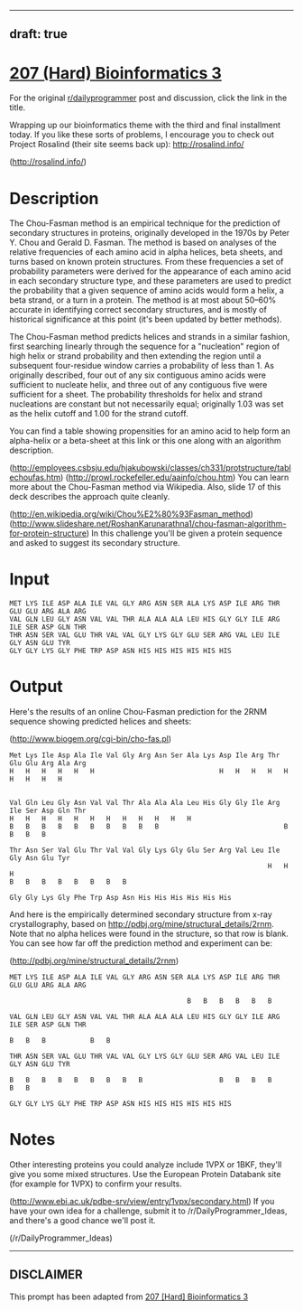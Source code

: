 ---
draft: true
----

# [207 (Hard) Bioinformatics 3](https://www.reddit.com/r/dailyprogrammer/comments/30g454/20150327_challenge_207_hard_bioinformatics_3/)

For the original [r/dailyprogrammer](https://www.reddit.com/r/dailyprogrammer/) post and discussion, click the link in the title.

Wrapping up our bioinformatics theme with the third and final installment today. If you like these sorts of problems, I encourage you to check out Project Rosalind (their site seems back up): http://rosalind.info/

(http://rosalind.info/)
# Description
The Chou-Fasman method is an empirical technique for the prediction of secondary structures in proteins, originally developed in the 1970s by Peter Y. Chou and Gerald D. Fasman. The method is based on analyses of the relative frequencies of each amino acid in alpha helices, beta sheets, and turns based on known protein structures.  From these frequencies a set of probability parameters were derived for the appearance of each amino acid in each secondary structure type, and these parameters are used to predict the probability that a given sequence of amino acids would form a helix, a beta strand, or a turn in a protein. The method is at most about 50–60% accurate in identifying correct secondary structures, and is mostly of historical significance at this point (it's been updated by better methods). 

The Chou-Fasman method predicts helices and strands in a similar fashion, first searching linearly through the sequence for a "nucleation" region of high helix or strand probability and then extending the region until a subsequent four-residue window carries a probability of less than 1. As originally described, four out of any six contiguous amino acids were sufficient to nucleate helix, and three out of any contiguous five were sufficient for a sheet. The probability thresholds for helix and strand nucleations are constant but not necessarily equal; originally 1.03 was set as the helix cutoff and 1.00 for the strand cutoff.

You can find a table showing propensities for an amino acid to help form an alpha-helix or a beta-sheet at this link or this one along with an algorithm description. 

(http://employees.csbsju.edu/hjakubowski/classes/ch331/protstructure/tablechoufas.htm)
(http://prowl.rockefeller.edu/aainfo/chou.htm)
You can learn more about the Chou-Fasman method via Wikipedia. Also, slide 17 of this deck describes the approach quite cleanly.

(http://en.wikipedia.org/wiki/Chou%E2%80%93Fasman_method)
(http://www.slideshare.net/RoshanKarunarathna1/chou-fasman-algorithm-for-protein-structure)
In this challenge you'll be given a protein sequence and asked to suggest its secondary structure. 

# Input

```
MET LYS ILE ASP ALA ILE VAL GLY ARG ASN SER ALA LYS ASP ILE ARG THR GLU GLU ARG ALA ARG
VAL GLN LEU GLY ASN VAL VAL THR ALA ALA ALA LEU HIS GLY GLY ILE ARG ILE SER ASP GLN THR
THR ASN SER VAL GLU THR VAL VAL GLY LYS GLY GLU SER ARG VAL LEU ILE GLY ASN GLU TYR
GLY GLY LYS GLY PHE TRP ASP ASN HIS HIS HIS HIS HIS HIS
```
# Output
Here's the results of an online Chou-Fasman prediction for the 2RNM sequence showing predicted helices and sheets:

(http://www.biogem.org/cgi-bin/cho-fas.pl)

```
Met Lys Ile Asp Ala Ile Val Gly Arg Asn Ser Ala Lys Asp Ile Arg Thr Glu Glu Arg Ala Arg 
H   H   H   H   H   H                               H   H   H   H   H   H   H   H   H   


Val Gln Leu Gly Asn Val Val Thr Ala Ala Ala Leu His Gly Gly Ile Arg Ile Ser Asp Gln Thr 
H   H   H   H   H   H   H   H   H   H   H   H  
B   B   B   B   B   B   B   B   B   B                               B   B   B   B             

Thr Asn Ser Val Glu Thr Val Val Gly Lys Gly Glu Ser Arg Val Leu Ile Gly Asn Glu Tyr 
                                                                H   H   H
B   B   B   B   B   B   B   B 

Gly Gly Lys Gly Phe Trp Asp Asn His His His His His His
```
And here is the empirically determined secondary structure from x-ray crystallography, based on http://pdbj.org/mine/structural_details/2rnm. Note that no alpha helices were found in the structure, so that row is blank. You can see how far off the prediction method and experiment can be:

(http://pdbj.org/mine/structural_details/2rnm)

```
MET LYS ILE ASP ALA ILE VAL GLY ARG ASN SER ALA LYS ASP ILE ARG THR GLU GLU ARG ALA ARG

                                            B   B   B   B   B   B

VAL GLN LEU GLY ASN VAL VAL THR ALA ALA ALA LEU HIS GLY GLY ILE ARG ILE SER ASP GLN THR

B   B   B           B   B  

THR ASN SER VAL GLU THR VAL VAL GLY LYS GLY GLU SER ARG VAL LEU ILE GLY ASN GLU TYR

B   B   B   B   B   B   B   B   B                   B   B   B   B           B   B

GLY GLY LYS GLY PHE TRP ASP ASN HIS HIS HIS HIS HIS HIS
```
# Notes
Other interesting proteins you could analyze include 1VPX or 1BKF, they'll give you some mixed structures. Use the European Protein Databank site (for example for 1VPX) to confirm your results. 

(http://www.ebi.ac.uk/pdbe-srv/view/entry/1vpx/secondary.html)
If you have your own idea for a challenge, submit it to /r/DailyProgrammer_Ideas, and there's a good chance we'll post it.

(/r/DailyProgrammer_Ideas)

----
## **DISCLAIMER**
This prompt has been adapted from [207 [Hard] Bioinformatics 3](https://www.reddit.com/r/dailyprogrammer/comments/30g454/20150327_challenge_207_hard_bioinformatics_3/
)
